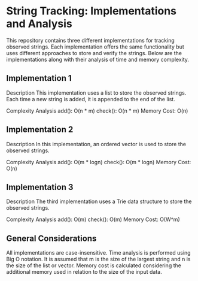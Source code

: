 # String Tracking: Implementations and Analysis
This repository contains three different implementations for tracking observed strings. Each implementation offers the same functionality but uses different approaches to store and verify the strings. Below are the implementations along with their analysis of time and memory complexity.

## Implementation 1
Description
This implementation uses a list to store the observed strings. Each time a new string is added, it is appended to the end of the list.

Complexity Analysis
add(): O(n * m)
check(): O(n * m)
Memory Cost: O(n)

## Implementation 2
Description
In this implementation, an ordered vector is used to store the observed strings.

Complexity Analysis
add(): O(m * logn)
check(): O(m * logn)
Memory Cost: O(n)

## Implementation 3
Description
The third implementation uses a Trie data structure to store the observed strings.

Complexity Analysis
add(): O(m)
check(): O(m)
Memory Cost: O(W^m)

## General Considerations
All implementations are case-insensitive.
Time analysis is performed using Big O notation.
It is assumed that m is the size of the largest string and n is the size of the list or vector.
Memory cost is calculated considering the additional memory used in relation to the size of the input data.





